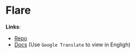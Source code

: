 # Flare

**Links**:
- [Repo](https://github.com/soulteary/docker-flare)
- [Docs](https://soulteary.com/2022/02/23/building-a-personal-bookmark-navigation-app-from-scratch-flare.html) (Use `Google Translate` to view in Engligh)
